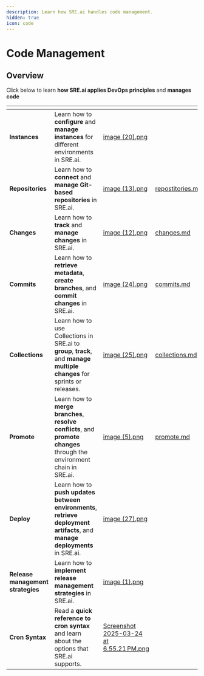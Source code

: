 ```yaml
---
description: Learn how SRE.ai handles code management.
hidden: true
icon: code
---
```


# Code Management

## Overview

Click below to learn **how SRE.ai applies DevOps principles** and **manages code**

<table data-view="cards"><thead><tr><th></th><th></th><th data-hidden data-card-cover data-type="files"></th><th data-hidden data-type="content-ref"></th><th data-hidden data-card-target data-type="content-ref"></th></tr></thead><tbody><tr><td><strong>Instances</strong></td><td>Learn how to <strong>configure</strong> and <strong>manage instances</strong> for different environments in SRE.ai.</td><td><a href="../.gitbook/assets/image (20).png">image (20).png</a></td><td></td><td><a href="instances.md">instances.md</a></td></tr><tr><td><strong>Repositories</strong></td><td>Learn how to <strong>connect</strong> and <strong>manage</strong> <strong>Git-based repositories</strong> in SRE.ai.</td><td><a href="../.gitbook/assets/image (13).png">image (13).png</a></td><td><a href="repostitories.md">repostitories.md</a></td><td><a href="repostitories.md">repostitories.md</a></td></tr><tr><td><strong>Changes</strong></td><td>Learn how to <strong>track</strong> and <strong>manage changes</strong> in SRE.ai.</td><td><a href="../.gitbook/assets/image (12).png">image (12).png</a></td><td><a href="changes.md">changes.md</a></td><td><a href="changes.md">changes.md</a></td></tr><tr><td><strong>Commits</strong></td><td>Learn how to <strong>retrieve metadata</strong>, <strong>create branches</strong>, and <strong>commit changes</strong> in SRE.ai.</td><td><a href="../.gitbook/assets/image (24).png">image (24).png</a></td><td><a href="commits.md">commits.md</a></td><td><a href="commits.md">commits.md</a></td></tr><tr><td><strong>Collections</strong></td><td>Learn how to use Collections in SRE.ai to <strong>group</strong>, <strong>track</strong>, and <strong>manage multiple changes</strong> for sprints or releases.</td><td><a href="../.gitbook/assets/image (25).png">image (25).png</a></td><td><a href="collections.md">collections.md</a></td><td><a href="collections.md">collections.md</a></td></tr><tr><td><strong>Promote</strong></td><td>Learn how to <strong>merge branches</strong>, <strong>resolve conflicts</strong>, and <strong>promote changes</strong> through the environment chain in SRE.ai.</td><td><a href="../.gitbook/assets/image (5).png">image (5).png</a></td><td><a href="promote.md">promote.md</a></td><td><a href="promote.md">promote.md</a></td></tr><tr><td><strong>Deploy</strong></td><td>Learn how to <strong>push updates</strong> <strong>between environments</strong>, <strong>retrieve deployment artifacts</strong>, and <strong>manage deployments</strong> in SRE.ai.</td><td><a href="../.gitbook/assets/image (27).png">image (27).png</a></td><td></td><td><a href="deploy.md">deploy.md</a></td></tr><tr><td><strong>Release management strategies</strong></td><td>Learn how to <strong>implement release management strategies</strong> in SRE.ai.</td><td><a href="../.gitbook/assets/image (1).png">image (1).png</a></td><td></td><td><a href="release-management-strategies.md">release-management-strategies.md</a></td></tr><tr><td><strong>Cron Syntax</strong></td><td>Read a <strong>quick reference to cron syntax</strong> and learn about the options that SRE.ai supports.</td><td><a href="../.gitbook/assets/Screenshot 2025-03-24 at 6.55.21 PM.png">Screenshot 2025-03-24 at 6.55.21 PM.png</a></td><td></td><td><a href="cron-syntax.md">cron-syntax.md</a></td></tr></tbody></table>
